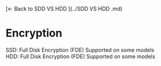[← Back to SDD VS HDD ](../SDD VS HDD .md)

# Encryption

SSD: Full Disk Encryption (FDE) Supported on some models	
HDD: Full Disk Encryption (FDE) Supported on some models
